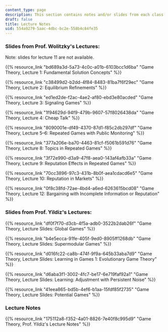 ```yaml
---
content_type: page
description: This section contains notes and/or slides from each class lecture.
draft: false
title: Lecture Notes
uid: 554a9279-5aac-4dbc-bc2e-558b4c84fe35
---
```

### Slides from Prof. Wolitzky's Lectures:

Note: slides for lecture 11 are not available.

{{% resource_link "bd689a3d-5a73-4c0c-a01b-6103bcc1d6ba" "Game Theory, Lecture 1: Fundamental Solution Concepts" %}}

{{% resource_link "c38499d2-b2dd-4f84-8483-81ba7f6f29ec" "Game Theory, Lecture 2: Equilibrium Refinements" %}}

{{% resource_link "ed1ed2de-f2ac-4ae2-af80-ebd3e80acded" "Game Theory, Lecture 3: Signaling Games" %}}

{{% resource_link "1f94629d-94f9-479b-9607-57f8026438da" "Game Theory, Lecture 4: Cheap Talk" %}}

{{% resource_link "8090001e-df49-4370-87d1-f85c2db297df" "Game Theory, Lecture 5–6: Repeated Games with Public Monitoring" %}}

{{% resource_link "377a206e-ba70-4463-81cf-f5061b591d76" "Game Theory, Lecture 8: Topics in Repeated Games" %}}

{{% resource_link "3f72e990-d3a9-47f8-aea0-143af4afb33a" "Game Theory, Lecture 9: Reputation Effects in Repeated Games" %}}

{{% resource_link "70cc3896-97c3-431b-8b0f-aea1cdacd6e5" "Game Theory, Lecture 10: Reputation in Markets" %}}

{{% resource_link "0f8c38fd-72ae-4bd4-a6ed-6263615bcd08" "Game Theory, Lecture 12: Bargaining with Incomplete Information or Reputation" %}}

### Slides from Prof. Yildiz's Lectures:

{{% resource_link "df0f7f70-d3cb-4f5a-adb0-3522b2dab26f" "Game Theory, Lecture Slides: Global Games" %}}

{{% resource_link "b4e5ecca-91fe-405f-9ed0-8905ff1268db" "Game Theory, Lecture Slides: Supermodular Games" %}}

{{% resource_link "d016fc22-ca8b-474f-9f9a-645b33aba7d9" "Game Theory, Lecture Slides: Learning in Games 1: Evolutionary Game Theory" %}}

{{% resource_link "d6aba3f1-3002-4fc7-be17-6e719faf92a1" "Game Theory, Lecture Slides: Learning: Adjustment with Persistent Noise" %}}

{{% resource_link "41eea865-bd5b-4ef6-b1aa-15fdf85f2735" "Game Theory, Lecture Slides: Potential Games" %}}

### Lecture Notes

{{% resource_link "175112a8-f352-4a01-8826-7e40f8c995d9" "Game Theory, Prof. Yildiz's Lecture Notes" %}}